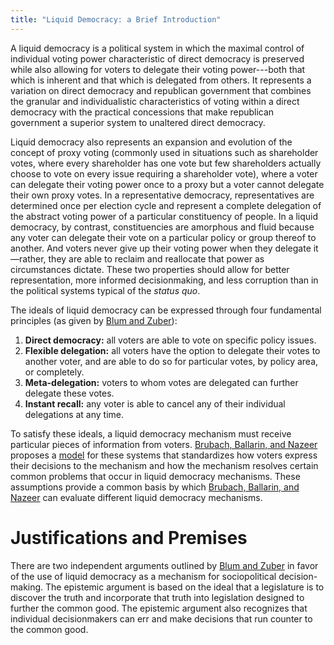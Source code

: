 ```yaml
---
title: "Liquid Democracy: a Brief Introduction"
---
```

A liquid democracy is a political system in which the maximal control of
individual voting power characteristic of direct democracy is preserved while
also allowing for voters to delegate their voting power---both that which is
inherent and that which is delegated from others.
It represents a variation on direct democracy and republican government that
combines the granular and individualistic characteristics of voting within a
direct democracy with the practical concessions that make republican government
a superior system to unaltered direct democracy.

Liquid democracy also represents an expansion and evolution of the concept of
proxy voting
(commonly used in situations such as shareholder votes, where every shareholder
has one vote but few shareholders actually choose to vote on every issue
requiring a shareholder vote),
where a voter can delegate their voting power once to a proxy but a voter cannot
delegate their own proxy votes.
In a representative democracy,
representatives are determined once per election cycle and represent a complete
delegation of the abstract voting power of a particular constituency of people.
In a liquid democracy, by contrast, constituencies are amorphous and fluid
because any voter can delegate their vote on a particular policy or group
thereof to another.
And voters never give up their voting power when they delegate it—rather, they
are able to reclaim and reallocate that power as circumstances dictate.
These two properties should allow for better representation,
more informed decisionmaking, and less corruption than in the political systems
typical of the *status quo*.

The ideals of liquid democracy can be expressed through four fundamental
principles (as given by
[Blum and Zuber][bz]):
1. **Direct democracy:** all voters are able to vote on specific policy issues.
2. **Flexible delegation:** all voters have the option to delegate their votes to
    another voter, and are able to do so for particular votes, by policy area,
    or completely.
3. **Meta-delegation:** voters to whom votes are delegated can further delegate
    these votes.
4. **Instant recall:** any voter is able to cancel any of their individual
    delegations at any time.

To satisfy these ideals, a liquid democracy mechanism must receive particular
pieces of information from voters.
[Brubach, Ballarin, and Nazeer][bbn] proposes a [model](bbn_model) for these
systems that standardizes how voters express their decisions to the mechanism
and how the mechanism resolves certain common problems that occur in liquid
democracy mechanisms.
These assumptions provide a common basis by which
[Brubach, Ballarin, and Nazeer][bbn] can evaluate different liquid democracy
mechanisms.

[bz]: https://christinazuber.com/wordpress/wp-content/uploads/2013/02/Blum_Zuber-2016_Liquid-Democracy.pdf
[bbn]: https://arxiv.org/pdf/2206.05339

# Justifications and Premises
There are two independent arguments outlined by [Blum and Zuber][bz] in favor of
the use of liquid democracy as
a mechanism for sociopolitical decision-making.
The epistemic argument is based on the ideal that a legislature
is to discover the truth and incorporate that truth into legislation designed to
further the common good.
The epistemic argument also recognizes that individual decisionmakers can err
and make decisions that run counter to the common good.

<!-- egalitatian argument here -->
